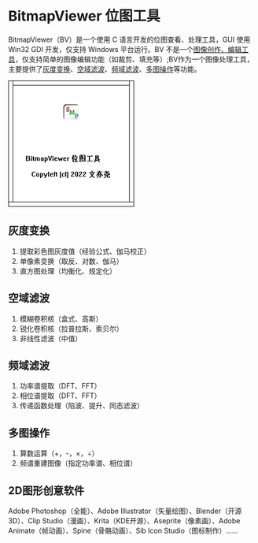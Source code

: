# BitmapViewer 位图工具

BitmapViewer（BV）是一个使用 C 语言开发的位图查看、处理工具，GUI 使用 Win32 GDI 开发，仅支持 Windows 平台运行。BV 不是一个[图像创作、编辑工具](##2D图形创意软件)，仅支持简单的图像编辑功能（如裁剪、填充等）;BV作为一个图像处理工具，主要提供了[灰度变换](##灰度变换)、[空域滤波](#空域滤波)、[频域滤波](#频域滤波)、[多图操作](#多图操作)等功能。

![](result/code_page/about.bmp)

## 灰度变换

1. 提取彩色图灰度值（经验公式、伽马校正）
2. 单像素变换（取反、对数、伽马）
3. 直方图处理（均衡化、规定化）

## 空域滤波

1. 模糊卷积核（盒式、高斯）
2. 锐化卷积核（拉普拉斯、索贝尔）
3. 非线性滤波（中值）

## 频域滤波

1. 功率谱提取（DFT、FFT）
2. 相位谱提取（DFT、FFT）
3. 传递函数处理（陷波、提升、同态滤波）

## 多图操作

1. 算数运算（+，-，×，÷）
2. 频谱重建图像（指定功率谱、相位谱）

## 2D图形创意软件

Adobe Photoshop（全能）、Adobe Illustrator（矢量绘图）、Blender（开源3D）、Clip Studio（漫画）、Krita（KDE开源）、Aseprite（像素画）、Adobe Animate（帧动画）、Spine（骨骼动画）、Sib Icon Studio（图标制作）……